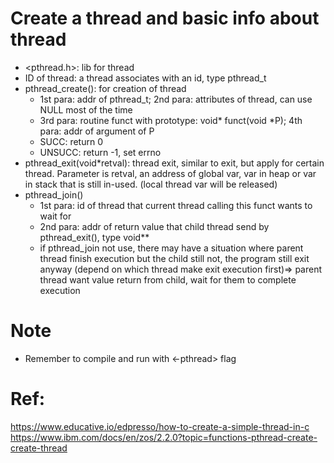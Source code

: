 # Create a thread and basic info about thread
- <pthread.h>: lib for thread
- ID of thread: a thread associates with an id, type pthread_t
- pthread_create(): for creation of thread 
    + 1st para: addr of pthread_t; 2nd para: attributes of thread, can use NULL most of the time
    + 3rd para: routine funct with prototype: void* funct(void *P); 4th para: addr of argument of P
    + SUCC: return 0
    + UNSUCC: return -1, set errno
- pthread_exit(void*retval): thread exit, similar to exit, but apply for certain thread. Parameter is retval, an address of global var, var in heap or var in stack that is still in-used. (local thread var will be released)
- pthread_join()
    + 1st para: id of thread that current thread calling this funct wants to wait for
    + 2nd para: addr of return value that child thread send by pthread_exit(), type void**
    + if pthread_join not use, there may have a situation where parent thread finish execution but the child still not, the program still exit anyway (depend on which thread make exit execution first)=> parent thread want value return from child, wait for them to complete execution
# Note
- Remember to compile and run with <-pthread> flag

# Ref:
https://www.educative.io/edpresso/how-to-create-a-simple-thread-in-c
https://www.ibm.com/docs/en/zos/2.2.0?topic=functions-pthread-create-create-thread
